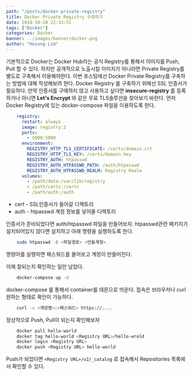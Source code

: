 ```yaml
---
path: "/posts/docker-private-registry"
title: Docker Private Registry 구축하기
date: 2018-10-20 22:33:51
tags: ["Docker"]
categories: Docker
banner: ../images/banner/docker.png
author: "Hosung Lim"
---
```

기본적으로 Docker는 Docker Hub라는 공식 Registry를 통해서 이미지를 Push, Pull 할 수 있다.
하지만 공개적으로 노출시킬 이미지가 아니라면 Private Registry를 별도로 구축해서 이용해야한다.
이번 포스팅에선 Docker Private Registry를 구축하는 방법에 대해 작성해보려 한다.
Docker Registry 를 구축하기 위해선 SSL 인증서가 필요하다.
만약 인증서를 구매하지 않고 사용하고 싶다면 **insecure-registry** 를 등록하거나 아니면 **Let's Encrypt** 와 같은 무료 TLS솔루션을 찾아보기 바란다.
먼저 Docker Registry에 있는 docker-compose 파일을 이용하도록 한다.

```yaml
    registry:
      restart: always
      image: registry:2
      ports:
        - 5000:5000
      environment:
        REGISTRY_HTTP_TLS_CERTIFICATE: /certs/domain.crt
        REGISTRY_HTTP_TLS_KEY: /certs/domain.key
        REGISTRY_AUTH: htpasswd
        REGISTRY_AUTH_HTPASSWD_PATH: /auth/htpasswd
        REGISTRY_AUTH_HTPASSWD_REALM: Registry Realm
      volumes:
        - /path/data:/var/lib/registry
        - /path/certs:/certs
        - /path/auth:/auth
```

- cert - SSL인증서가 들어갈 디렉토리
- auth - htpasswd 계정 정보를 넣어줄 디렉토리

인증서가 준비되었다면 auth/htpasswd 파일을 만들어보자.
htpasswd관련 패키지가 설치되어있지 않다면 설치하고 아래 명령을 실행하도록 한다.

```bash
    sudo htpasswd -B <파일경로> <만들계정>
```
명령어를 실행하면 패스워드를 물어보고 계정이 만들어진다.

이제 잘되는지 확인하는 일만 남았다.

```bash
    docker-compose up -d
```
docker-compose 를 통해서 container를 데몬으로 띄운다.
접속은 브라우저나 curl 원하는 형태로 확인이 가능하다.

```bash
    curl -u <계정명>:<패스워드> https://....
```

정상적으로 Push, Pull이 되는지 확인해보자

```bash
    docker pull hello-world
    docker tag hello-world <Registry URL>/hello-wrold
    docker login <Registry URL>
    docker push <Registry URL> hello-world
```

Push가 되었다면 `<Registry URL>/v2/_catalog` 로 접속해서 Repositories 목록에서 확인할 수 있다.
